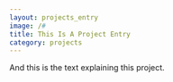 ```yaml
---
layout: projects_entry
image: /#
title: This Is A Project Entry
category: projects
---
```

And this is the text explaining this project.
